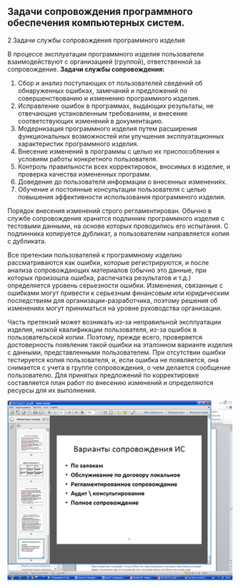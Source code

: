 ﻿## **Задачи сопровождения программного обеспечения компьютерных систем.**
2 Задачи службы сопровождения программного изделия

В процессе эксплуатации программного изделия пользователи взаимодействуют с организацией (группой), ответственной за сопровождение. **Задачи службы сопровождения:**

1. Сбор и анализ поступающих от пользователей сведений об обнаруженных ошибках, замечаний и предложений по совершенствованию и изменению программного изделия.
1. Исправление ошибок в программах, выдающих результаты, не отвечающие установленным требованиям, и внесение соответствующих изменений в документацию.
1. Модернизация программного изделия путем расширения функциональных возможностей или улучшения эксплуатационных характеристик программного изделия.
1. Внесение изменений в программы с целью их приспособления к условиям работы конкретного пользователя.
1. Контроль правильности всех корректировок, вносимых в изделие, и проверка качества измененных программ.
1. Доведение до пользователя информации о внесенных изменениях.
1. Обучение и постоянные консультации пользователя с целью повышения эффективности использования программного изделия.

Порядок внесения изменений строго регламентирован. Обычно в службе сопровождения хранится подлинник программного изделия с тестовыми данными, на основе которых проводились его испытания. С подлинника копируется дубликат, а пользователям направляется копия с дубликата.

Все претензии пользователей к программному изделию рассматриваются как ошибки, которые регистрируются, и после анализа сопровождающих материалов (обычно это данные, при которых произошла ошибка, распечатка результатов и т.д.) определяется уровень серьезности ошибки. Изменения, связанные с ошибками могут привести к серьезным финансовым или юридическим последствиям для организации-разработчика, поэтому решения об изменениях могут приниматься на уровне руководства организации.

Часть претензий может возникать из-за неправильной эксплуатации изделия, низкой квалификации пользователя, из-за ошибок в пользовательской копии. Поэтому, прежде всего, проверяется достоверность появления такой ошибки на эталонном варианте изделия с данными, представленными пользователем. При отсутствии ошибки тестируется копия пользователя, и, если ошибка не появляется, она снимается с учета в группе сопровождения, о чем делается сообщение пользователю. Для принятых предложений по корректировке составляется план работ по внесению изменений и определяются ресурсы для их выполнения.

![](Aspose.Words.ab40fd44-7955-4d1d-85b3-79ca0d5d27c9.001.png)

